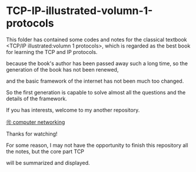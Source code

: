 # TCP-IP-illustrated-volumn-1-protocols
This folder has contained some codes and notes for the classical textbook &lt;TCP/IP illustrated:volumn 1 protocols>, which is regarded as the best book for learning the TCP and IP protocols.

because the book's author has been passed away such a long time, so the generation of the book has not been renewed,

and the basic framework of the internet has not been much too changed. 

So the first generation is capable to solve almost all the questions and the details of the framework.

If you has interests, welcome to my another repository.

[:accept: computer networking](https://github.com/Shinehale/Computer-networking)

Thanks for watching!

For some reason, I may not have the opportunity to finish this repository all the notes, but the core part TCP

will be summarized and displayed.